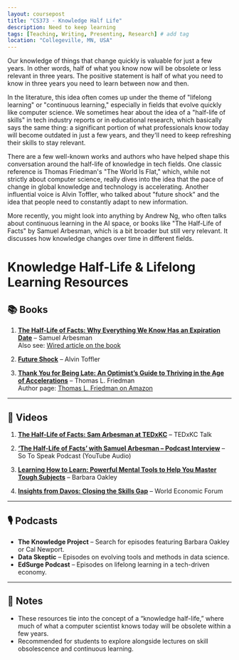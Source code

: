```yaml
---
layout: coursepost
title: "CS373 - Knowledge Half Life"
description: Need to keep learning
tags: [Teaching, Writing, Presenting, Research] # add tag
location: "Collegeville, MN, USA"
---
```


Our knowledge of things that change quickly is valuable for just a few years. In other words, half of what you know now will be obsolete or less relevant in three years. The positive statement is half of what you need to know in three years you need to learn between now and then. 

In the literature, this idea often comes up under the theme of "lifelong learning" or "continuous learning," especially in fields that evolve quickly like computer science. We sometimes hear about the idea of a "half-life of skills" in tech industry reports or in educational research, which basically says the same thing: a significant portion of what professionals know today will become outdated in just a few years, and they'll need to keep refreshing their skills to stay relevant.

There are a few well-known works and authors who have helped shape this conversation around the half-life of knowledge in tech fields.
One classic reference is Thomas Friedman's "The World Is Flat," which, while not strictly about computer science, really dives into the idea that the pace of change in global knowledge and technology is accelerating. Another influential voice is Alvin Toffler, who talked about "future shock" and the idea that people need to constantly adapt to new information.

More recently, you might look into anything by Andrew Ng, who often talks about continuous learning in the AI space, or books like "The Half-Life of Facts" by Samuel Arbesman, which is a bit broader but still very relevant. It discusses how knowledge changes over time in different fields.

# Knowledge Half-Life & Lifelong Learning Resources

## 📚 Books
1. **[The Half-Life of Facts: Why Everything We Know Has an Expiration Date](https://www.amazon.com/Half-Life-Facts-Everything-Know-Expiration/dp/159184651X?utm_source=chatgpt.com)** – Samuel Arbesman  
   Also see: [Wired article on the book](https://www.wired.com/2012/09/introducing-the-half-life-of-facts?utm_source=chatgpt.com)

2. **[Future Shock](https://www.amazon.com/Future-shock-Alvin-Toffler/dp/0553206265?utm_source=chatgpt.com)** – Alvin Toffler

3. **[Thank You for Being Late: An Optimist’s Guide to Thriving in the Age of Accelerations](https://www.amazon.com/Thank-You-Being-Late-Accelerations/dp/1427274665?utm_source=chatgpt.com)** – Thomas L. Friedman  
   Author page: [Thomas L. Friedman on Amazon](https://www.amazon.com/Books-Thomas-L-Friedman/s?rh=n%3A283155%2Cp_27%3AThomas%2BL.%2BFriedman&utm_source=chatgpt.com)

---

## 🎥 Videos
1. **[The Half-Life of Facts: Sam Arbesman at TEDxKC](https://www.youtube.com/watch?v=u3TSXwUl8f4&utm_source=chatgpt.com)** – TEDxKC Talk

2. **[‘The Half-Life of Facts’ with Samuel Arbesman – Podcast Interview](https://www.youtube.com/watch?v=atJZka2LsC0&utm_source=chatgpt.com)** – So To Speak Podcast (YouTube Audio)

3. **[Learning How to Learn: Powerful Mental Tools to Help You Master Tough Subjects](https://www.youtube.com/watch?v=d0WFUd-fU6o&utm_source=chatgpt.com)** – Barbara Oakley

4. **[Insights from Davos: Closing the Skills Gap](https://www.youtube.com/watch?v=1L-jJ_UjaA0&utm_source=chatgpt.com)** – World Economic Forum

---

## 🎙️ Podcasts
- **The Knowledge Project** – Search for episodes featuring Barbara Oakley or Cal Newport.  
- **Data Skeptic** – Episodes on evolving tools and methods in data science.  
- **EdSurge Podcast** – Episodes on lifelong learning in a tech-driven economy.

---

## 📌 Notes
- These resources tie into the concept of a “knowledge half-life,” where much of what a computer scientist knows today will be obsolete within a few years.
- Recommended for students to explore alongside lectures on skill obsolescence and continuous learning.
